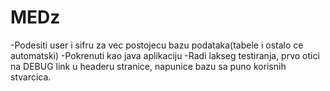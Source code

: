 # MEDz
-Podesiti user i sifru za vec postojecu bazu podataka(tabele i ostalo ce automatski)
-Pokrenuti kao java aplikaciju
-Radi lakseg testiranja, prvo otici na DEBUG link u headeru stranice, napunice bazu sa puno korisnih stvarcica.
